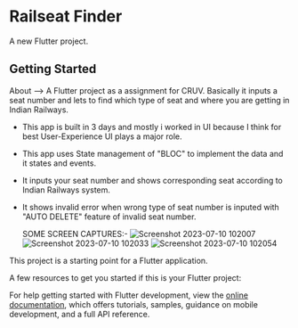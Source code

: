 # Railseat Finder

A new Flutter project.

## Getting Started

About --> A Flutter project as a assignment for CRUV. Basically it inputs a seat number and lets to find which type of seat and where you are getting in Indian Railways.

* This app is built in 3 days and mostly i worked in UI because I think for best User-Experience UI plays a major role.
* This app uses State management of "BLOC" to implement the data and it states and events.
* It inputs your seat number and shows corresponding seat according to Indian Railways system.
* It shows invalid error when wrong type of seat number is inputed with "AUTO DELETE" feature of invalid seat number.

  SOME SCREEN CAPTURES:-
![Screenshot 2023-07-10 102007](https://github.com/arinyadav/Rail-Seat-Finder/assets/98683112/df275140-79e9-401f-93ba-2fef397b76ed)
![Screenshot 2023-07-10 102033](https://github.com/arinyadav/Rail-Seat-Finder/assets/98683112/c0b0530a-2ab8-4660-8917-5b08d0a5187d)
![Screenshot 2023-07-10 102054](https://github.com/arinyadav/Rail-Seat-Finder/assets/98683112/95929425-0faa-4d68-989e-4a046e8c64f1)

This project is a starting point for a Flutter application.

A few resources to get you started if this is your  Flutter project:

For help getting started with Flutter development, view the
[online documentation](https://docs.flutter.dev/), which offers tutorials,
samples, guidance on mobile development, and a full API reference.
